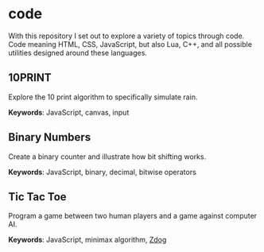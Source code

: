 # code

With this repository I set out to explore a variety of topics through code. Code meaning HTML, CSS, JavaScript, but also Lua, C++, and all possible utilities designed around these languages.

## 10PRINT

Explore the 10 print algorithm to specifically simulate rain.

**Keywords**: JavaScript, canvas, input

## Binary Numbers

Create a binary counter and illustrate how bit shifting works.

**Keywords**: JavaScript, binary, decimal, bitwise operators

## Tic Tac Toe

Program a game between two human players and a game against computer AI.

**Keywords**: JavaScript, minimax algorithm, [Zdog](https://zzz.dog/)
